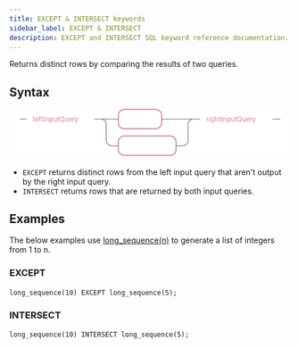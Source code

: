 ```yaml
---
title: EXCEPT & INTERSECT keywords
sidebar_label: EXCEPT & INTERSECT
description: EXCEPT and INTERSECT SQL keyword reference documentation.
---
```


Returns distinct rows by comparing the results of two queries.

## Syntax

![Flow chart showing the syntax of EXCEPT and INTERSECT](/img/docs/diagrams/exceptIntersect.svg)

- `EXCEPT` returns distinct rows from the left input query that aren't output by
  the right input query.
- `INTERSECT` returns rows that are returned by both input queries.

## Examples

The below examples use
[long_sequence(n)](/docs/reference/function/row-generator/#long_sequence) to
generate a list of integers from 1 to n.

### EXCEPT

```questdb-sql title="Returns rows unique to the left query. In this case, integers from 6 to 10"
long_sequence(10) EXCEPT long_sequence(5);
```

### INTERSECT

```questdb-sql title="Returns rows output by both queries. In this case, integers from 1 to 5"
long_sequence(10) INTERSECT long_sequence(5);
```
